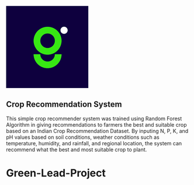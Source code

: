 <img src="https://github.com/maayeesha/Green-Lead-Project/blob/main/logo.png">

## Crop Recommendation System

This simple crop recommender system was trained using Random Forest Algorithm in giving recommendations to farmers the best and suitable crop based on an Indian Crop Recommendation Dataset.
By inputing N, P, K, and pH values based on soil conditions, weather conditions such as temperature, humidity, and rainfall, and regional location, the system can recommend what the best and most suitable crop to plant.

# Green-Lead-Project
